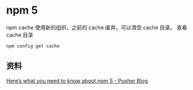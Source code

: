 # npm 5

npm cache 使用新的组织，之前的 cache 废弃，可以清空 cache 目录。
查看 cache 目录

```sh
npm config get cache
```

## 资料

[Here’s what you need to know about npm 5 - Pusher Blog](https://blog.pusher.com/what-you-need-know-npm-5/)
